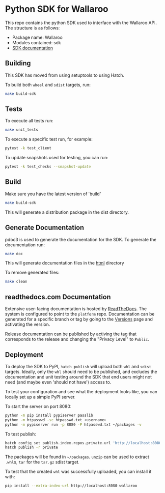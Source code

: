 # Python SDK for Wallaroo

This repo contains the python SDK used to interface with the Wallaroo API. The structure is as follows:

- Package name: Wallaroo
- Modules contained: sdk
- [SDK documentation](https://wallaroolabs.github.io/wallaroo-docs/sdk.html)

## Building

This SDK has moved from using setuptools to using Hatch.

To build both `wheel` and `sdist` targets, run:

```sh
make build-sdk
```

## Tests

To execute all tests run:

```sh
make unit_tests
```

To execute a specific test run, for example:

```sh
pytest -k test_client
```

To update snapshots used for testing, you can run:

```sh
pytest -k test_checks --snapshot-update
```

## Build

Make sure you have the latest version of 'build'

```sh
make build-sdk
```

This will generate a distribution package in the dist directory.

## Generate Documentation

pdoc3 is used to generate the documentation for the SDK.
To generate the documentation run:

```sh
make doc
```

This will generate documentation files in the [html](html) directory

To remove generated files:

```sh
make clean
```

## readthedocs.com Documentation

Extensive user-facing documentation is hosted by [ReadTheDocs](https://readthedocs.com). The system is configured to point to the `platform` repo. Documentation can be generated for a specific branch or tag by going to the [Versions](https://readthedocs.com/projects/wallaroo-platform/versions/) page and activating the version.

Release documentation can be published by activing the tag that corresponds to the release and changing the "Privacy Level" to `Public`.

## Deployment

To deploy the SDK to PyPI, `hatch publish` will upload both `whl` and `sdist` targets. Ideally, only the `whl` should need to be published, and excludes the documentation and unit testing around the SDK that end users might not need (and maybe even 'should not have') access to.

To test your configuration and see what the deployment looks like, you can locally set up a simple PyPI server.

To start the server on port 8080:
```sh
python -m pip install pypiserver passlib
python -m htpasswd -sc htpasswd.txt <username>
python -m pypiserver run -p 8080 -P htpasswd.txt ~/packages -v
```

To test publish:
```sh
hatch config set publish.index.repos.private.url 'http://localhost:8080'
hatch publish -r private
```

The packages will be found in `~/packages`. `unzip` can be used to extract `.whl`s, `tar` for the `tar.gz` sdist target.

To test that the created `whl` was successfully uploaded, you can install it with:
```sh
pip install --extra-index-url http://localhost:8080 wallaroo
```

